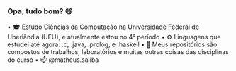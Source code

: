 ### Opa, tudo bom? 😄

• 🎓 Estudo Ciências da Computação na Universidade Federal de Uberlândia (UFU), e atualmente estou no 4° período
• ⚙️ Linguagens que estudei até agora: .c, .java, .prolog, e .haskell
• 📁 Meus repositórios são compostos de trabalhos, laboratórios e muitas outras coisas das disciplinas do curso
• 📫 @matheus.saliba
